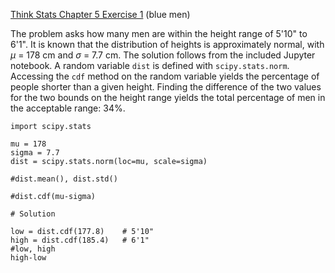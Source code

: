 [Think Stats Chapter 5 Exercise 1](http://greenteapress.com/thinkstats2/html/thinkstats2006.html#toc50) (blue men)


<!-- Communicate the problem, how you solved it, and the solution, within each of the following markdown files. (You can include code blocks and images within markdown.) -->

The problem asks how many men are within the height range of 5'10" to 6'1". It is known that the distribution of heights is approximately normal, with *µ* = 178 cm and *σ* = 7.7 cm. The solution follows from the included Jupyter notebook. A random variable ```dist``` is defined with ```scipy.stats.norm```. Accessing the ```cdf``` method on the random variable yields the percentage of people shorter than a given height. Finding the difference of the two values for the two bounds on the height range yields the total percentage of men in the acceptable range: 34%.

```
import scipy.stats

mu = 178
sigma = 7.7
dist = scipy.stats.norm(loc=mu, scale=sigma)

#dist.mean(), dist.std()

#dist.cdf(mu-sigma)

# Solution

low = dist.cdf(177.8)    # 5'10"
high = dist.cdf(185.4)   # 6'1"
#low, high
high-low

```